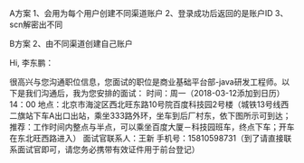 A方案
1、会用为每个用户创建不同渠道账户
2、登录成功后返回的是账户ID
3、scn解密出不同







B方案
2、由不同渠道创建自己账户


Hi, 李东鹏：

很高兴与您沟通职位信息，您面试的职位是商业基础平台部-java研发工程师。以下是我们沟通后，我为您安排的面试：
时间：周一（2018-03-12添加到日历）14：00
地点：北京市海淀区西北旺东路10号院百度科技园2号楼（城铁13号线西二旗站下车A出口出站，乘坐333路外环，坐车到后厂村东，依下图所示可到达；推荐：工作时间内整点与半点，可以乘坐百度大厦－科技园班车，终点下车；开车在东北旺西路进入）
面试官联系人：王新        手机号：15810598731（到了请直接联系面试官即可，请您务必携带有效证件用于前台登记）

